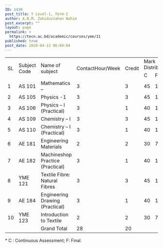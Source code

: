 ```yaml
---
ID: 1430
post_title: Y Level-1, Term-I
author: A.B.M. Zahiduzzahan Nahim
post_excerpt: ""
layout: page
permalink: >
  https://tecn.ac.bd/academic/courses/yme/11
published: true
post_date: 2018-04-13 06:04:04
---
```

<table width="636">
<tbody>
<tr>
<td rowspan="2" width="34">SL</td>
<td rowspan="2" width="76">Subject Code</td>
<td rowspan="2" width="209">Name of subject</td>
<td rowspan="2" width="63">ContactHour/Week</td>
<td rowspan="2" width="63">Credit</td>
<td colspan="3" width="190">Mark Distribution*</td>
</tr>
<tr>
<td width="63">C</td>
<td width="63">F</td>
<td width="64">Total</td>
</tr>
<tr>
<td width="34">1</td>
<td width="76">AS 101</td>
<td width="209">Mathematics –</td>
<td width="63">3</td>
<td width="63">3</td>
<td width="63">45</td>
<td width="63">105</td>
<td width="64">150</td>
</tr>
<tr>
<td width="34">2</td>
<td width="76">AS 105</td>
<td width="209">Physics -1</td>
<td width="63">3</td>
<td width="63">3</td>
<td width="63">45</td>
<td width="63">105</td>
<td width="64">150</td>
</tr>
<tr>
<td width="34">3</td>
<td width="76">AS 106</td>
<td width="209">Physics – I (Practical)</td>
<td width="63">3</td>
<td width="63">1</td>
<td width="63">40</td>
<td width="63">10</td>
<td width="64">50</td>
</tr>
<tr>
<td width="34">4</td>
<td width="76">AS 109</td>
<td width="209">Chemistry – I</td>
<td width="63">3</td>
<td width="63">3</td>
<td width="63">45</td>
<td width="63">105</td>
<td width="64">150</td>
</tr>
<tr>
<td width="34">5</td>
<td width="76">AS 110</td>
<td width="209">Chemistry – I (Practical)</td>
<td width="63">3</td>
<td width="63">1</td>
<td width="63">40</td>
<td width="63">10</td>
<td width="64">50</td>
</tr>
<tr>
<td width="34">6</td>
<td width="76">AE 181</td>
<td width="209">Engineering Materials</td>
<td width="63">2</td>
<td width="63">2</td>
<td width="63">30</td>
<td width="63">70</td>
<td width="64">100</td>
</tr>
<tr>
<td width="34">7</td>
<td width="76">AE 182</td>
<td width="209">Machineshop Practice (Practical)</td>
<td width="63">3</td>
<td width="63">1</td>
<td width="63">40</td>
<td width="63">10</td>
<td width="64">50</td>
</tr>
<tr>
<td width="34">8</td>
<td width="76">YME 121</td>
<td width="209">Textile Fibre: Natural Fibres</td>
<td width="63">3</td>
<td width="63">3</td>
<td width="63">45</td>
<td width="63">105</td>
<td width="64">150</td>
</tr>
<tr>
<td width="34">9</td>
<td width="76">AE 184</td>
<td width="209">Engineering Drawing (Practical)</td>
<td width="63">3</td>
<td width="63">1</td>
<td width="63">40</td>
<td width="63">10</td>
<td width="64">50</td>
</tr>
<tr>
<td width="34">10</td>
<td width="76">YME 123</td>
<td width="209">Introduction to Textile</td>
<td width="63">2</td>
<td width="63">2</td>
<td width="63">30</td>
<td width="63">70</td>
<td width="64">100</td>
</tr>
<tr>
<td width="34"></td>
<td width="76"></td>
<td width="209">Grand Total</td>
<td width="63">28</td>
<td width="63">20</td>
<td width="63"></td>
<td width="63"></td>
<td width="64"></td>
</tr>
</tbody>
</table>
* C : Continuous Assessment; F: Final.